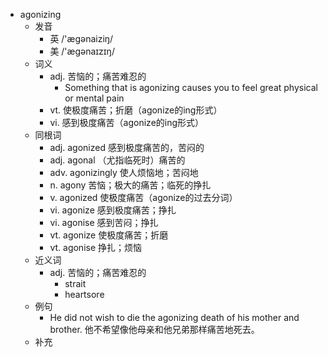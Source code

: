 - agonizing
  - 发音
    - 英 /'æɡənaiziŋ/
    - 美 /'ægənaɪzɪŋ/
  - 词义
    - adj. 苦恼的；痛苦难忍的
      - Something that is agonizing causes you to feel great physical or mental pain
    - vt. 使极度痛苦；折磨（agonize的ing形式）
    - vi. 感到极度痛苦（agonize的ing形式）
  - 同根词
    - adj. agonized 感到极度痛苦的，苦闷的
    - adj. agonal （尤指临死时）痛苦的
    - adv. agonizingly 使人烦恼地；苦闷地
    - n. agony 苦恼；极大的痛苦；临死的挣扎
    - v. agonized 使极度痛苦（agonize的过去分词）
    - vi. agonize 感到极度痛苦；挣扎
    - vi. agonise 感到苦闷；挣扎
    - vt. agonize 使极度痛苦；折磨
    - vt. agonise 挣扎；烦恼
  - 近义词
    - adj. 苦恼的；痛苦难忍的
      - strait
      - heartsore
  - 例句
    - He did not wish to die the agonizing death of his mother and brother. 他不希望像他母亲和他兄弟那样痛苦地死去。
  - 补充